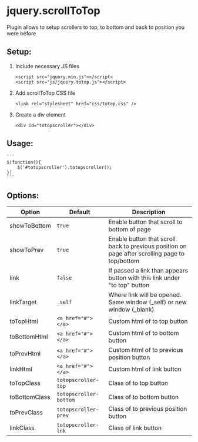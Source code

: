 jquery.scrollToTop
==================
Plugin allows to setup scrollers to top, to bottom and back to position you were before

Setup:
-------------------------

1. Include necessary JS files

	```
	<script src="jquery.min.js"></script>
	<script src="js/jquery.totop.js"></script>
  	```

2. Add scrollToTop CSS file

	```
	<link rel="stylesheet" href="css/totop.css" />
	```

3. Create a div element

	```
	<div id="totopscroller"></div>
	```

Usage:
-------------------------

	```
	$(function(){
        $('#totopscroller').totopscroller();
    })
	```

Options:
-------------------------

Option | Default | Description
---|---|---
showToBottom | `true` | Enable button that scroll to bottom of page
showToPrev | `true` | Enable button that scroll back to previous position on page after scrolling page to top/bottom
link | `false` | If passed a link than appears button with this link under "to top" button
linkTarget | `_self` | Where link will be opened. Same window (_self) or new window (_blank)
toTopHtml | `<a href="#"></a>` | Custom html of to top button
toBottomHtml | `<a href="#"></a>` | Custom html of to bottom button
toPrevHtml | `<a href="#"></a>` | Custom html of to previous position button
linkHtml | `<a href="#"></a>` | Custom html of link button
toTopClass | `totopscroller-top` | Class of to top button
toBottomClass | `totopscroller-bottom` | Class of to bottom button
toPrevClass | `totopscroller-prev` | Class of to previous position button
linkClass | `totopscroller-lnk` | Class of link button